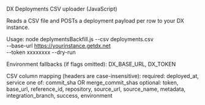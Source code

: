  DX Deployments CSV uploader (JavaScript)
 
  Reads a CSV file and POSTs a deployment payload per row to your DX instance.
 
  Usage:
    node deplymentsBackfill.js --csv deployments.csv \
      --base-url https://yourinstance.getdx.net \
      --token xxxxxxxx --dry-run
 
  Environment fallbacks (if flags omitted):
    DX_BASE_URL, DX_TOKEN
 
  CSV column mapping (headers are case-insensitive):
    required: deployed_at, service
    one of: commit_sha OR merge_commit_shas
    optional: token, base_url, reference_id, repository, source_url, source_name,
              metadata, integration_branch, success, environment
